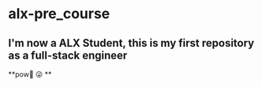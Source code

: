 # alx-pre_course

## I'm now a ALX Student, this is my first repository as a full-stack engineer 
**pow🔫 😜 **
